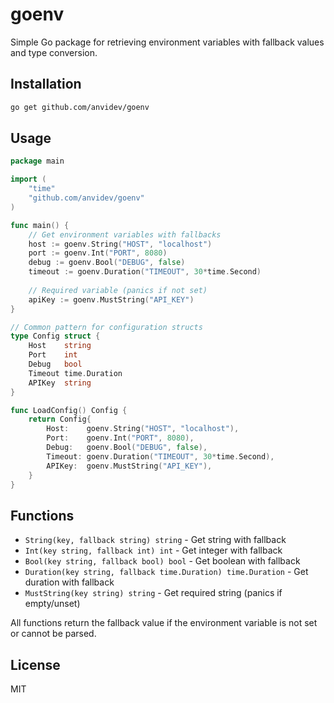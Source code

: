 # goenv

Simple Go package for retrieving environment variables with fallback values and type conversion.

## Installation

```bash
go get github.com/anvidev/goenv
```

## Usage

```go
package main

import (
    "time"
    "github.com/anvidev/goenv"
)

func main() {
    // Get environment variables with fallbacks
    host := goenv.String("HOST", "localhost")
    port := goenv.Int("PORT", 8080)
    debug := goenv.Bool("DEBUG", false)
    timeout := goenv.Duration("TIMEOUT", 30*time.Second)
    
    // Required variable (panics if not set)
    apiKey := goenv.MustString("API_KEY")
}

// Common pattern for configuration structs
type Config struct {
    Host    string
    Port    int
    Debug   bool
    Timeout time.Duration
    APIKey  string
}

func LoadConfig() Config {
    return Config{
        Host:    goenv.String("HOST", "localhost"),
        Port:    goenv.Int("PORT", 8080),
        Debug:   goenv.Bool("DEBUG", false),
        Timeout: goenv.Duration("TIMEOUT", 30*time.Second),
        APIKey:  goenv.MustString("API_KEY"),
    }
}
```

## Functions

- `String(key, fallback string) string` - Get string with fallback
- `Int(key string, fallback int) int` - Get integer with fallback  
- `Bool(key string, fallback bool) bool` - Get boolean with fallback
- `Duration(key string, fallback time.Duration) time.Duration` - Get duration with fallback
- `MustString(key string) string` - Get required string (panics if empty/unset)

All functions return the fallback value if the environment variable is not set or cannot be parsed.

## License

MIT
